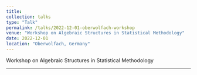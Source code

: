 ```yaml
---
title:
collection: talks
type: "Talk"
permalink: /talks/2022-12-01-oberwolfach-workshop
venue: "Workshop on Algebraic Structures in Statistical Methodology"
date: 2022-12-01
location: "Oberwolfach, Germany"
---
```


Workshop on Algebraic Structures in Statistical Methodology

---
